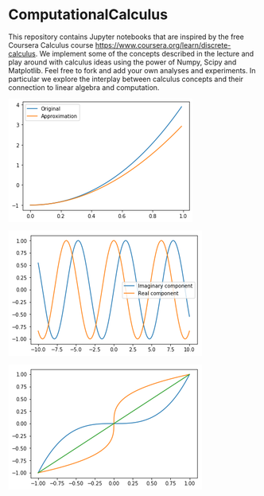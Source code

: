 # ComputationalCalculus

This repository contains Jupyter notebooks that are inspired by the free Coursera Calculus course https://www.coursera.org/learn/discrete-calculus. We implement some of the concepts described in the lecture and play around with calculus ideas using the power of Numpy, Scipy and Matplotlib. Feel free to fork and add your own analyses and experiments. In particular we explore the interplay between calculus concepts and their connection to linear algebra and computation. 

![alt text](https://github.com/mariakesa/ComputationalCalculus/blob/master/imgs/taylor.png)

![alt text](https://github.com/mariakesa/ComputationalCalculus/blob/master/imgs/sincos.png)

![alt text](https://github.com/mariakesa/ComputationalCalculus/blob/master/imgs/reflection.png)



